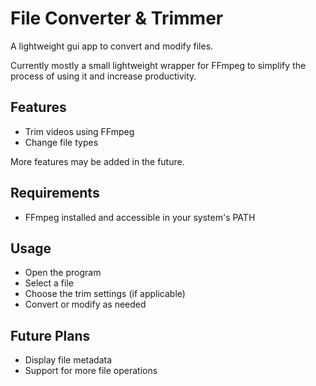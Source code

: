 # File Converter & Trimmer

A lightweight gui app to convert and modify files. 

Currently mostly a small lightweight wrapper for FFmpeg to simplify the process of using it and increase productivity. 


## Features

- Trim videos using FFmpeg
- Change file types

More features may be added in the future.


## Requirements

- FFmpeg installed and accessible in your system's PATH

## Usage

- Open the program
- Select a file
- Choose the trim settings (if applicable)
- Convert or modify as needed

## Future Plans

- Display file metadata
- Support for more file operations
